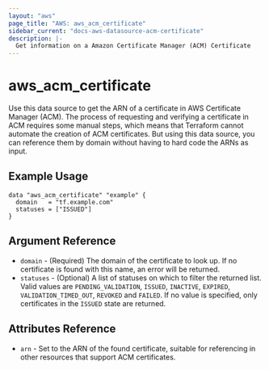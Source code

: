 ```yaml
---
layout: "aws"
page_title: "AWS: aws_acm_certificate"
sidebar_current: "docs-aws-datasource-acm-certificate"
description: |-
  Get information on a Amazon Certificate Manager (ACM) Certificate
---
```


# aws\_acm\_certificate

Use this data source to get the ARN of a certificate in AWS Certificate
Manager (ACM). The process of requesting and verifying a certificate in ACM
requires some manual steps, which means that Terraform cannot automate the
creation of ACM certificates. But using this data source, you can reference
them by domain without having to hard code the ARNs as input.

## Example Usage

```
data "aws_acm_certificate" "example" {
  domain   = "tf.example.com"
  statuses = ["ISSUED"]
}
```

## Argument Reference

 * `domain` - (Required) The domain of the certificate to look up. If no certificate is found with this name, an error will be returned.
 * `statuses` - (Optional) A list of statuses on which to filter the returned list. Valid values are `PENDING_VALIDATION`, `ISSUED`,
   `INACTIVE`, `EXPIRED`, `VALIDATION_TIMED_OUT`, `REVOKED` and `FAILED`. If no value is specified, only certificates in the `ISSUED` state
   are returned.

## Attributes Reference

 * `arn` - Set to the ARN of the found certificate, suitable for referencing in other resources that support ACM certificates.
